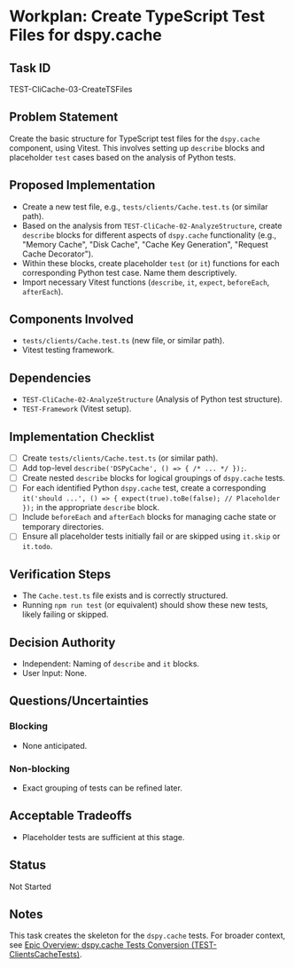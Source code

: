 # Workplan: Create TypeScript Test Files for dspy.cache

## Task ID
TEST-CliCache-03-CreateTSFiles

## Problem Statement
Create the basic structure for TypeScript test files for the `dspy.cache` component, using Vitest. This involves setting up `describe` blocks and placeholder `test` cases based on the analysis of Python tests.

## Proposed Implementation
- Create a new test file, e.g., `tests/clients/Cache.test.ts` (or similar path).
- Based on the analysis from `TEST-CliCache-02-AnalyzeStructure`, create `describe` blocks for different aspects of `dspy.cache` functionality (e.g., "Memory Cache", "Disk Cache", "Cache Key Generation", "Request Cache Decorator").
- Within these blocks, create placeholder `test` (or `it`) functions for each corresponding Python test case. Name them descriptively.
- Import necessary Vitest functions (`describe`, `it`, `expect`, `beforeEach`, `afterEach`).

## Components Involved
- `tests/clients/Cache.test.ts` (new file, or similar path).
- Vitest testing framework.

## Dependencies
- `TEST-CliCache-02-AnalyzeStructure` (Analysis of Python test structure).
- `TEST-Framework` (Vitest setup).

## Implementation Checklist
- [ ] Create `tests/clients/Cache.test.ts` (or similar path).
- [ ] Add top-level `describe('DSPyCache', () => { /* ... */ });`.
- [ ] Create nested `describe` blocks for logical groupings of `dspy.cache` tests.
- [ ] For each identified Python `dspy.cache` test, create a corresponding `it('should ...', () => { expect(true).toBe(false); // Placeholder });` in the appropriate `describe` block.
- [ ] Include `beforeEach` and `afterEach` blocks for managing cache state or temporary directories.
- [ ] Ensure all placeholder tests initially fail or are skipped using `it.skip` or `it.todo`.

## Verification Steps
- The `Cache.test.ts` file exists and is correctly structured.
- Running `npm run test` (or equivalent) should show these new tests, likely failing or skipped.

## Decision Authority
- Independent: Naming of `describe` and `it` blocks.
- User Input: None.

## Questions/Uncertainties
### Blocking
- None anticipated.
### Non-blocking
- Exact grouping of tests can be refined later.

## Acceptable Tradeoffs
- Placeholder tests are sufficient at this stage.

## Status
Not Started

## Notes
This task creates the skeleton for the `dspy.cache` tests.
For broader context, see [Epic Overview: dspy.cache Tests Conversion (TEST-ClientsCacheTests)](../../docs/planning/workplans/TEST-ClientsCacheTests.md).